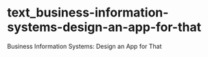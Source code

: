 # text_business-information-systems-design-an-app-for-that
Business Information Systems: Design an App for That
